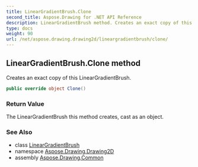 ```yaml
---
title: LinearGradientBrush.Clone
second_title: Aspose.Drawing for .NET API Reference
description: LinearGradientBrush method. Creates an exact copy of this LinearGradientBrush
type: docs
weight: 90
url: /net/aspose.drawing.drawing2d/lineargradientbrush/clone/
---
```

## LinearGradientBrush.Clone method

Creates an exact copy of this LinearGradientBrush.

```csharp
public override object Clone()
```

### Return Value

The LinearGradientBrush this method creates, cast as an object.

### See Also

* class [LinearGradientBrush](../)
* namespace [Aspose.Drawing.Drawing2D](../../lineargradientbrush/)
* assembly [Aspose.Drawing.Common](../../../)


